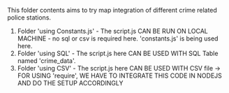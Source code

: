 This folder contents aims to try map integration of different crime related police stations.
1. Folder 'using Constants.js' - The script.js CAN BE RUN ON LOCAL MACHINE - no sql or csv is required here. 'constants.js' is being used here.
2. Folder 'using SQL' - The script.js here CAN BE USED WITH SQL Table named 'crime_data'.
3. Folder 'using CSV' - The script.js here CAN BE USED WITH CSV file -> FOR USING 'require', WE HAVE TO INTEGRATE THIS CODE IN NODEJS AND DO THE SETUP ACCORDINGLY
